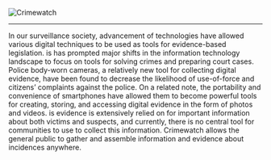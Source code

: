 ![Crimewatch](http://imgur.com/724Vw4K.png "Crimewatch")
___

In our surveillance society, advancement of technologies have allowed various digital techniques to be used as tools for evidence-based legislation. is has prompted major shifts in the information technology landscape to focus on tools for solving crimes and preparing court cases. Police body-worn cameras, a relatively new tool for collecting digital evidence, have been found to decrease the likelihood of use-of-force and citizens’ complaints against the police. On a related note, the portability and convenience of smartphones have allowed them to become powerful tools for creating, storing, and accessing digital evidence in the form of photos and videos. is evidence is extensively relied on for important information about both victims and suspects, and currently, there is no central tool for communities to use to collect this information. Crimewatch allows the general public to gather and assemble information and evidence about incidences anywhere.

